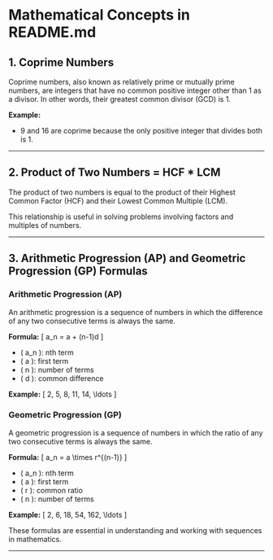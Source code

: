# Mathematical Concepts in README.md

## 1. Coprime Numbers

Coprime numbers, also known as relatively prime or mutually prime numbers, are integers that have no common positive integer other than 1 as a divisor. In other words, their greatest common divisor (GCD) is 1.

**Example:**

- 9 and 16 are coprime because the only positive integer that divides both is 1.

---

## 2. Product of Two Numbers = HCF \* LCM

The product of two numbers is equal to the product of their Highest Common Factor (HCF) and their Lowest Common Multiple (LCM).

This relationship is useful in solving problems involving factors and multiples of numbers.

---

## 3. Arithmetic Progression (AP) and Geometric Progression (GP) Formulas

### Arithmetic Progression (AP)

An arithmetic progression is a sequence of numbers in which the difference of any two consecutive terms is always the same.

**Formula:**
\[ a_n = a + (n-1)d \]

- \( a_n \): nth term
- \( a \): first term
- \( n \): number of terms
- \( d \): common difference

**Example:**
\[ 2, 5, 8, 11, 14, \ldots \]

### Geometric Progression (GP)

A geometric progression is a sequence of numbers in which the ratio of any two consecutive terms is always the same.

**Formula:**
\[ a_n = a \times r^{(n-1)} \]

- \( a_n \): nth term
- \( a \): first term
- \( r \): common ratio
- \( n \): number of terms

**Example:**
\[ 2, 6, 18, 54, 162, \ldots \]

These formulas are essential in understanding and working with sequences in mathematics.

---

